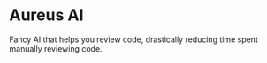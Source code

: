 # Aureus AI
Fancy AI that helps you review code, drastically reducing time spent manually reviewing code.